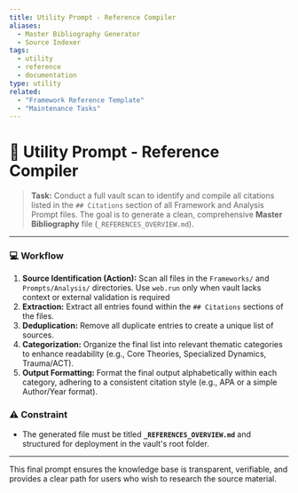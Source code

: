 ```yaml
---
title: Utility Prompt - Reference Compiler
aliases:
  - Master Bibliography Generator
  - Source Indexer
tags:
  - utility
  - reference
  - documentation
type: utility
related:
  - "Framework Reference Template"
  - "Maintenance Tasks"
---
```


<!-- @format -->

# 📜 Utility Prompt - Reference Compiler

> **Task:** Conduct a full vault scan to identify and compile all citations listed in
> the `## Citations` section of all Framework and Analysis Prompt files. The goal is to
> generate a clean, comprehensive **Master Bibliography** file
> (`_REFERENCES_OVERVIEW.md`).

---

### 💻 Workflow

1. **Source Identification (Action):** Scan all files in the `Frameworks/` and
   `Prompts/Analysis/` directories. Use `web.run` only when vault lacks context or
   external validation is required
2. **Extraction:** Extract all entries found within the `## Citations` sections of the
   files.
3. **Deduplication:** Remove all duplicate entries to create a unique list of sources.
4. **Categorization:** Organize the final list into relevant thematic categories to
   enhance readability (e.g., Core Theories, Specialized Dynamics, Trauma/ACT).
5. **Output Formatting:** Format the final output alphabetically within each category,
   adhering to a consistent citation style (e.g., APA or a simple Author/Year format).

### ⚠️ Constraint

- The generated file must be titled **`_REFERENCES_OVERVIEW.md`** and structured for
  deployment in the vault's root folder.

---

This final prompt ensures the knowledge base is transparent, verifiable, and provides a
clear path for users who wish to research the source material.
